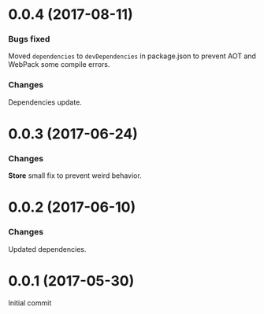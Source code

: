# 0.0.4 (2017-08-11)

### Bugs fixed

Moved `dependencies` to `devDependencies` in package.json to prevent AOT and WebPack some compile errors.

### Changes

Dependencies update.

# 0.0.3 (2017-06-24)

### Changes

**Store** small fix to prevent weird behavior.


# 0.0.2 (2017-06-10)

### Changes

Updated dependencies.

# 0.0.1 (2017-05-30)

Initial commit